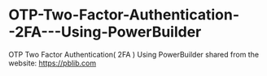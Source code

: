 # OTP-Two-Factor-Authentication--2FA---Using-PowerBuilder
OTP Two Factor Authentication( 2FA ) Using PowerBuilder
shared from the website: https://pblib.com
